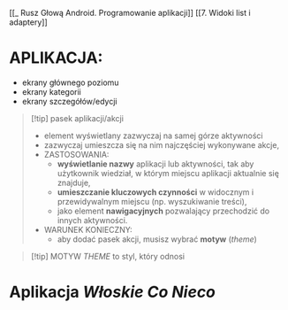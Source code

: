 [[_ Rusz Głową Android. Programowanie aplikacji]]
[[7. Widoki list i adaptery]]

# APLIKACJA:
- ekrany głównego poziomu
- ekrany kategorii
- ekrany szczegółów/edycji


>[!tip] pasek aplikacji/akcji
>- element wyświetlany zazwyczaj na samej górze aktywności
>- zazwyczaj umieszcza się na nim najczęściej wykonywane akcje,
>- ZASTOSOWANIA:
>	- **wyświetlanie nazwy** aplikacji lub aktywności, tak aby użytkownik wiedział, w którym miejscu aplikacji aktualnie się znajduje,
>	- **umieszczanie  kluczowych czynności** w widocznym i przewidywalnym miejscu (np. wyszukiwanie treści),
>	- jako element **nawigacyjnych** pozwalający przechodzić do innych aktywności.
>- WARUNEK KONIECZNY:
>	- aby dodać pasek akcji, musisz wybrać **motyw** (*theme*)

>[!tip] MOTYW *THEME*
>to styl, który odnosi 

# Aplikacja *Włoskie Co Nieco*

























